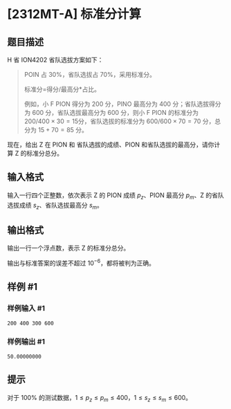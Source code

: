 # [2312MT-A] 标准分计算

## 题目描述

H 省 ION4202 省队选拔方案如下：

> POIN 占 $30\%$，省队选拔占 $70\%$，采用标准分。
>
> 标准分=得分/最高分*占比。
>
> 例如，小 F PION 得分为 200 分，PINO 最高分为 400 分；省队选拔得分为 600 分，省队选拔最高分为 600 分，则小 F PION 的标准分为 $200/400\times 30=15$分，省队选拔的标准分为 $600/600\times 70=70$ 分，总分为 $15+70=85$ 分。

现在，给出 Z 在 PION 和 省队选拔的成绩、PION 和省队选拔的最高分，请你计算 Z 的标准分总分。

## 输入格式

输入一行四个正整数，依次表示 Z 的 PION 成绩 $p_z$、PION 最高分 $p_m$、Z 的省队选拔成绩 $s_z$、省队选拔最高分 $s_m$。

## 输出格式

输出一行一个浮点数，表示 Z 的标准分总分。

输出与标准答案的误差不超过 $10^{-6}$，都将被判为正确。

## 样例 #1

### 样例输入 #1

```
200 400 300 600
```

### 样例输出 #1

```
50.00000000
```

## 提示

对于 $100\%$ 的测试数据，$1 \le p_z \le p_m \le 400$，$1 \le s_z \le s_m \le 600$。